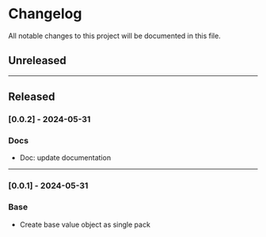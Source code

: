 # Changelog

All notable changes to this project will be documented in this file.

## Unreleased

---

## Released

### [0.0.2] - 2024-05-31

### Docs

- Doc: update documentation

---

### [0.0.1] - 2024-05-31

### Base

- Create base value object as single pack

